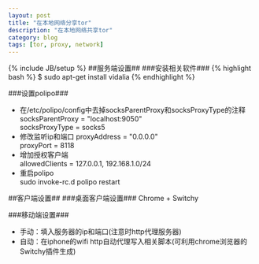 ```yaml
---
layout: post
title: "在本地网络分享tor"
description: "在本地网络共享tor"
category: blog 
tags: [tor, proxy, network]
---
```

{% include JB/setup %}
##服务端设置##
###安装相关软件###
{% highlight bash %}
$ sudo apt-get install vidalia
{% endhighlight %}

###设置polipo###

* 在/etc/polipo/config中去掉socksParentProxy和socksProxyType的注释  
socksParentProxy = "localhost:9050"  
socksProxyType = socks5  
* 修改监听ip和端口
proxyAddress = "0.0.0.0"  
proxyPort = 8118  
* 增加授权客户端  
allowedClients = 127.0.0.1, 192.168.1.0/24
* 重启polipo  
sudo invoke-rc.d polipo restart

##客户端设置##
###桌面客户端设置###
Chrome + Switchy

###移动端设置###
* 手动：填入服务器的ip和端口(注意时http代理服务器)
* 自动：在iphone的wifi http自动代理写入相关脚本(可利用chrome浏览器的Switchy插件生成)
